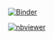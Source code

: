 [![Binder](https://mybinder.org/badge_logo.svg)](https://mybinder.org/v2/gh/AndSemenoff/my-first-binder/HEAD?labpath=start.ipynb)


[![nbviewer](https://raw.githubusercontent.com/jupyter/design/master/logos/Badges/nbviewer_badge.svg)](https://nbviewer.jupyter.org/github/AndSemenoff/my-first-binder/tree/main/)